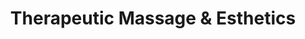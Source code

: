 ---
title: "Therapeutic Massage & Esthetics"
url: /gresham/therapeutic-massage-and-esthetics/
shop: massage
---